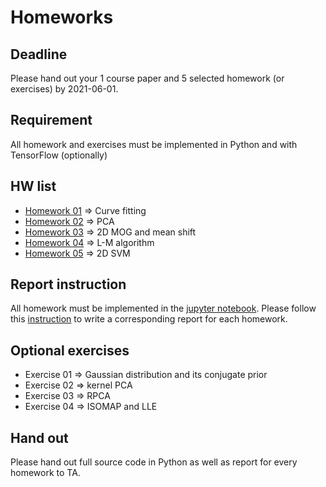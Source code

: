 # Homeworks

## Deadline
Please hand out your 1 course paper and 5 selected homework (or exercises) by 2021-06-01. 

## Requirement
All homework and exercises must be implemented in Python and with TensorFlow (optionally)

## HW list
+ [Homework 01](hw01.md) ⇒ Curve fitting
+ [Homework 02](hw02.md) ⇒ PCA
+ [Homework 03](hw03.md) ⇒ 2D MOG and mean shift
+ [Homework 04](hw04.md) ⇒ L-M algorithm
+ [Homework 05](hw05.md) ⇒ 2D SVM

## Report instruction
All homework must be implemented in the [jupyter notebook](https://jupyter.org/install.html).
Please follow this [instruction](../pdf/jupyternotebook.pdf) to write a corresponding report for each homework.

## Optional exercises

+ Exercise 01 ⇒ Gaussian distribution and its conjugate prior
+ Exercise 02 ⇒ kernel PCA
+ Exercise 03 ⇒ RPCA
+ Exercise 04 ⇒ ISOMAP and LLE

## Hand out
Please hand out full source code in Python as well as report for every homework to TA.


